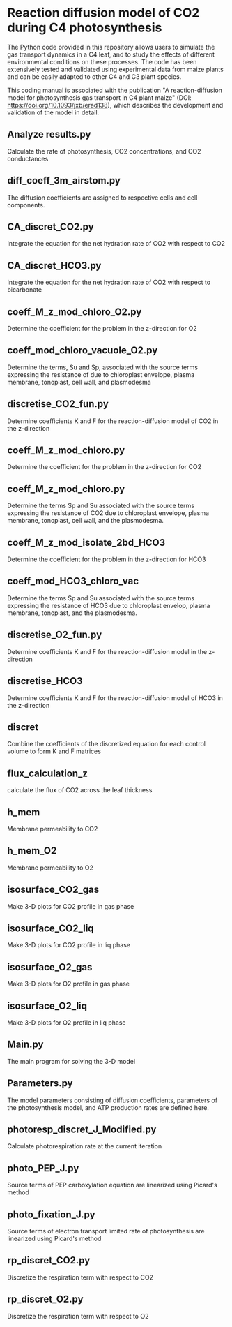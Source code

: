 # Reaction diffusion model of CO2 during C4 photosynthesis

The Python code provided in this repository allows users to simulate the gas 
transport dynamics in a C4 leaf, and to study the effects of different environmental 
conditions on these processes. The code has been extensively tested and validated 
using experimental data from maize plants and can be easily adapted to other 
C4 and C3 plant species.

This coding manual is associated with the publication
"A reaction-diffusion model for photosynthesis gas transport in C4 plant maize" 
(DOI: https://doi.org/10.1093/jxb/erad138), which describes the development 
and validation of the model in detail. 


## Analyze results.py
Calculate the rate of photosynthesis, CO2 concentrations, and CO2 conductances

## diff_coeff_3m_airstom.py
The diffusion coefficients are assigned to respective cells and cell components.

## CA_discret_CO2.py
Integrate the equation for the net hydration rate of CO2 with respect to CO2

## CA_discret_HCO3.py
Integrate the equation for the net hydration rate of CO2 with respect to bicarbonate

## coeff_M_z_mod_chloro_O2.py
Determine the coefficient for the problem in the z-direction for O2

## coeff_mod_chloro_vacuole_O2.py
Determine the terms, Su and Sp, associated with the source terms expressing the resistance of due to chloroplast envelope, plasma membrane, tonoplast, cell wall, and plasmodesma

## discretise_CO2_fun.py
Determine coefficients K and F for the reaction-diffusion model of CO2 in the z-direction

## coeff_M_z_mod_chloro.py
Determine the coefficient for the problem in the z-direction for CO2

## coeff_M_z_mod_chloro.py
Determine the terms Sp and Su associated with the source terms expressing 
the resistance of CO2 due to chloroplast envelope, plasma membrane, tonoplast, 
cell wall, and the plasmodesma.

## coeff_M_z_mod_isolate_2bd_HCO3
Determine the coefficient for the problem in the z-direction for HCO3

## coeff_mod_HCO3_chloro_vac
Determine the terms Sp and Su associated with the source terms expressing 
the resistance of HCO3 due to chloroplast envelop, plasma membrane, tonoplast, and the plasmodesma.

## discretise_O2_fun.py
Determine coefficients K and F for the reaction-diffusion model in the z-direction

## discretise_HCO3
Determine coefficients K and F for the reaction-diffusion model of HCO3 in the z-direction

## discret
Combine the coefficients of the discretized equation for each control volume to form K and F matrices

## flux_calculation_z
calculate the flux of CO2 across the leaf thickness

## h_mem
Membrane permeability to CO2

## h_mem_O2
Membrane permeability to O2

## isosurface_CO2_gas
Make 3-D plots for CO2 profile in gas phase

## isosurface_CO2_liq
Make 3-D plots for CO2 profile in liq phase

## isosurface_O2_gas
Make 3-D plots for O2 profile in gas phase

## isosurface_O2_liq
Make 3-D plots for O2 profile in liq phase

## Main.py
The main program for solving the 3-D model

## Parameters.py
The model parameters consisting of diffusion coefficients, parameters of the photosynthesis model, 
and ATP production rates are defined here.

## photoresp_discret_J_Modified.py
Calculate photorespiration rate at the current iteration

## photo_PEP_J.py
Source terms of PEP carboxylation equation are linearized using Picard's method

## photo_fixation_J.py
Source terms of electron transport limited rate of photosynthesis are linearized using Picard's method

## rp_discret_CO2.py
Discretize the respiration term with respect to CO2

## rp_discret_O2.py
Discretize the respiration term with respect to O2